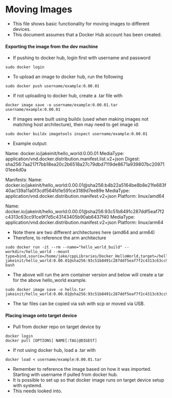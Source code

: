 # Moving Images
* This file shows basic functionality for moving images to different devices.
* This document assumes that a Docker Hub account has been created.

#### Exporting the image from the dev machine
* If pushing to docker hub, login first with username and password

```
sudo docker login
```

* To upload an image to docker hub, run the following

```
sudo docker push username/example:0.00.01
```

* If not uploading to docker hub, create a .tar file with

```
docker image save -o username/example:0.00.01.tar username/example:0.00.01
```

* If images were built using buildx (used when making images not matching host architecture), then may need to get image id:

```
sudo docker buildx imagetools inspect username/example:0.00.01
```

* Example output:

Name:      docker.io/jakeinit/hello_world:0.00.01
MediaType: application/vnd.docker.distribution.manifest.list.v2+json
Digest:    sha256:7aa217f7bb18ea20c2b6518a27c79dbd7119de8671a939807bc2097101ee4d0a

Manifests:
Name:      docker.io/jakeinit/hello_world:0.00.01@sha256:b4b22a5164be8b8e21fe683f40ac139a11a0f3cdf564fd1e591ce3189d7ee89e
MediaType: application/vnd.docker.distribution.manifest.v2+json
Platform:  linux/amd64

Name:      docker.io/jakeinit/hello_world:0.00.01@sha256:93c51b8491c287ddf5eaf7f2c4313c63cc91ce9f7d5c43143405b90ab6437f40
MediaType: application/vnd.docker.distribution.manifest.v2+json
Platform:  linux/arm64

* Note there are two different architectures here (amd64 and arm64)
* Therefore, to reference the arm architecture

```
sudo docker run -it --rm --name="hello_world_build" --workdir=/hello_world --mount type=bind,source=/home/jake/cppLibraries/Docker_HelloWorld,target=/hello_world jakeinit/hello_world:0.00.01@sha256:93c51b8491c287ddf5eaf7f2c4313c63cc91ce9f7d5c43143405b90ab6437f40 bash
```

* The above will run the arm container version and below will create a tar for the above hello_world example.

```
sudo docker image save -o hello.tar jakeinit/hello_world:0.00.01@sha256:93c51b8491c287ddf5eaf7f2c4313c63cc91ce9f7d5c43143405b90ab6437f40
```

* The tar files can be copied via ssh with scp or moved via USB.

#### Placing image onto target device

* Pull from docker repo on target device by

```
docker login
docker pull [OPTIONS] NAME[:TAG|@DIGEST]
```

* If not using docker hub, load a .tar with

```
docker load < username/example:0.00.01.tar
```

* Remember to reference the image based on how it was imported. Starting with username if pulled from docker hub.
* It is possible to set up so that docker image runs on target device setup with systemd.
* This needs looked into.

